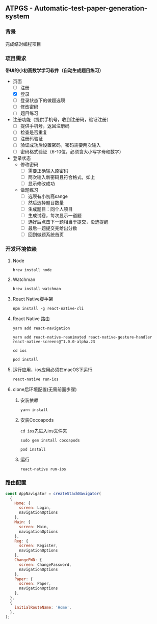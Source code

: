 ## ATPGS - Automatic-test-paper-generation-system

### 背景

完成结对编程项目

### 项目需求

**带UI的小初高数学学习软件（自动生成题目练习）**

- 页面
  - [ ] 注册
  - [x] 登录
  - [ ] 登录状态下的做题选项
  - [ ] 修改密码
  - [ ] 题目练习

- 注册功能（提供手机号，收到注册码，验证注册）
  - [ ] 提供手机号，返回注册码
  - [ ] 检查是否重复
  - [ ] 注册码验证
  - [ ] 验证成功后设置密码，密码需要两次输入
  - [ ] 密码格式验证（6-10位，必须含大小写字母和数字）
- 登录状态
  - 修改密码
    - [ ] 需要正确输入原密码
    - [ ] 两次输入新密码且符合格式，如上
    - [ ] 显示修改成功
  - 做题练习
    - [ ] 选项有小初高sange
    - [ ] 然后选择题目数量
    - [ ] 生成题目：同个人项目
    - [ ] 生成试卷，每次显示一道题
    - [ ] 选好后点击下一题相当于提交，没选提醒
    - [ ] 最后一题提交完给出分数
    - [ ] 回到做题系统首页

### 开发环境依赖

1. Node

   `brew install node`

2. Watchman

   `brew install watchman`

3. React Native脚手架

   `npm install -g react-native-cli`

4. React Native 路由

   `yarn add react-navigation`

   `yarn add react-native-reanimated react-native-gesture-handler react-native-screens@^1.0.0-alpha.23`

   `cd ios`

   `pod install`

5. 运行应用，ios应用必须在macOS下运行

   `react-native run-ios`

6. clone后环境配置(无需前面步骤)

   1. 安装依赖

      `yarn install`

   2. 安装Cocoapods

      `cd ios`先进入ios文件夹

      `sudo gem install cocoapods`

      `pod install`

   3. 运行

      `react-native run-ios`


### 路由配置

```js
const AppNavigator = createStackNavigator(
  {
    Home: {
      screen: Login,
      navigationOptions
    },
    Main: {
      screen: Main,
      navigationOptions
    },
    Reg: {
      screen: Register,
      navigationOptions
    },
    ChangePWD: {
      screen: ChangePassword,
      navigationOptions
    },
    Paper: {
      screen: Paper,
      navigationOptions
    },
  },
  {
    initialRouteName: 'Home',
  },
);
```

